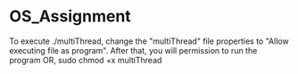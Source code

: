 # OS_Assignment
To execute ./multiThread, change the "multiThread" file properties to "Allow executing file as program". After that, you will permission to run the program
OR,
sudo chmod +x multiThread
